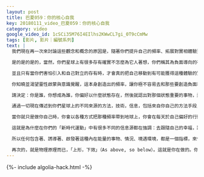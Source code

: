 ```yaml
---
layout: post
title: 巴夏059：你的核心自我
key: 20180111_video_巴夏059：你的核心自我
category: video
google_video_id: 1cSCi35M76I4EIlhs2KWwCL7gi_0T9cCmMw
tags: [影片, 影片｜編號系列]
text: |
  我們現在再一次來討論這些觀念和概念的原因是，隨著你們提升自己的頻率、拓展對實相體驗更多的可能性理解，你們就開放了造化（creation）的其它面向、其它存有、其它文明、其它意識形態的可能性。當你開放任何一個觀念，任何一個期望去與他們交流時，他們每一個都會，以最迎合這整個互動存在的方式來回應你。

  是的是的是的，當然，你們星球上有很多存有確實不怎麼為它人著想，你們稱其為負面導向的存有。然而，在與其它星際文明的存有接觸這一問題上，你不需要擔心這一點。因為但凡有能力和你們以這種方式交流的存有通常都已經在自己內在創造出那種頻率，只回應那些為所有一切考慮的個體的頻率。

  並且只有當你們害怕引入和自己對立的存有時，才會真的把自己移動到有可能獲得這種體驗的實相裡。雖然，再次地，這種可能性也很小。因為控制和征服他人的這類觀念，不是有助於創造與其它文明建立連接和橋樑的振頻種類。因為我們實際上每個人都分別在徹底不同的實相裡，完全不同的平行宇宙實相。即使那些代表佔有的振頻很容易和其它有佔有觀念傾向的文明以及有被佔有觀念傾向的文明共創實相，他們在他們的實相裡所想的事也和你現在想的事完全無關。

  你知曉並渴望靈性啟蒙與意識覺醒，這本身創造出的頻率，讓你極不容易去和那些要創造負面和佔有觀念的存有在同層次上振動。所以如果你把那些屬於其它實相的，與你無關的觀念放一邊，並且意識到你一直掌控著你在自己實相內的體驗，意識到我們是被邀請到這的，如果你要我們走，我們就會離開，就會消失，因為我們尊重你。那麼你就能輕鬆地理解清楚，一切你吸引來的事物都會幫助你拓展你的覺知，並帶來與這個觀念定義合拍重要的事物，而不會帶來那些不是同一種頻率的事物，你不能體驗到不對應你頻率的事物，反之亦然。所以，你超脫於恐懼的觀念越多，也就越不會創造那種與受益於你的恐懼的存有互動的機會，再次地，這就是簡單的物理原理，真的就僅此而已。

  請決定：你是誰，你想成為誰，你偏好以什麼狀態存在，然後就認出對那個狀態重要的事物，這是互為因果的。你不會體驗到不對應你頻率的一切。就這麼簡單。但如果你包含著懷疑的振頻，恐懼的振頻，你就會允許自己在實相裡體驗到這些事物。再次說就是這麼簡單一回事。但你們已經開始更多地覺知這些了。

  通過一切現在傳述到你們星球上的不同來源的方法，技術，信息，包括來自你自己的方法手段，你開始越來越認識到，你正在聯結到自己意識的不同面向，這些面向已經與其它存有相連結，當你越來越多地做回你的核心真實本質、天然的真我所是，那個核心真實本質、天然的真我的運行頻率，已經對應於你所說的你偏好在地球上擁有的實相，從定義上講也必然如此。

  當你就只是做你自己時，你會以各種方式把那種頻率帶到地球上，你會在每天於自己偏好的行動中，顯化那些觀念。因為你是物質實相存有，這不只需要思維，渴望，祈願，還需要與你的信念系統和諧一致的行動，行為。這樣，你就在創造一個回路（自成一體的運作系統）、完成一個回路，然後通過把這個回路接入地表，來把那種能量帶到地球上，並且讓這種能量創造性地以任何能夠對應你自己的方式流經你。

  這就是為什麼在你們的「新時代運動」中有很多不同的信息源都在強調：去跟隨自己的幸福，跟隨自己的激情，跟隨自己的興奮喜悅是這麼重要。現在你們的社會經常在談論這些說法了，但是很多人仍然沒真正的，從根本機制上弄明白為什麼這個這麼重要。這個會這麼重要是因為，你們身體的那種你們稱為「興奮喜悅，幸福，激情」的感覺自身，感受自身，振頻自身是你們身體對你的真實本質、核心天然真我的頻率的翻譯。

  所以任何包含著、誘導著、啟發著這種內在能量的事物、情況、境遇環境，都是一個指標，來告訴你：在這種情況下、這個時候、這個事物、這個彰顯此刻就是最和諧一致於、代表於你的真實天然核心的本質存在，並且那種實踐它的意願會完成那個回路，落實那個回路來讓一切對那個振頻重要的事物能在你的實相裡被顯化出來。

  再次的，就是物理原理而已，「上形，下效」（As above, so below）。這就是你在做的。你自己就是那些能量的導管。你自己就是接通你與你的「高級模板、非物質自我」和「物質實相」之間的那個鏈接和橋樑。那份能量以任何你所能的方式，每天都有所增加地穿透你的行為、思想、願望、感受、你整合了你的整個理念、概念、振頻、並將之落實、錨定、並顯化在你的物質實相中。
---
```


{%- include algolia-hack.html -%}

